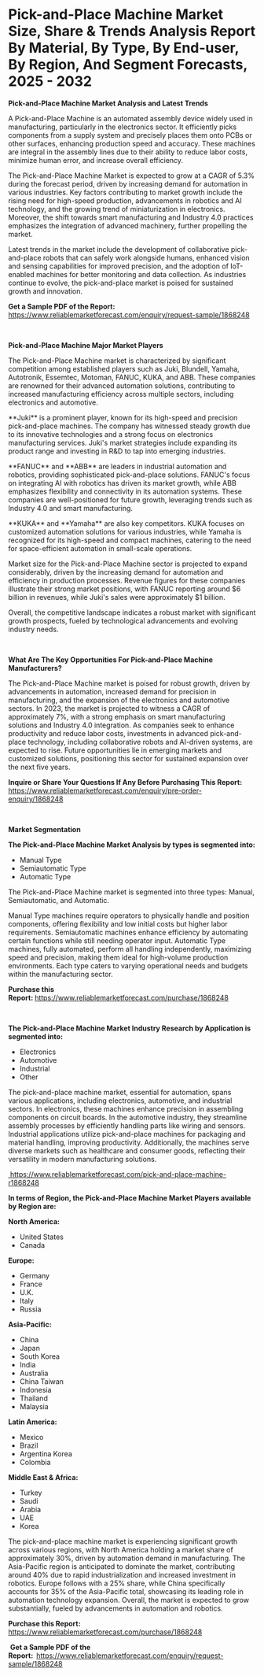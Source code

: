 <p><h1>Pick-and-Place Machine Market Size, Share & Trends Analysis Report By Material, By Type, By End-user, By Region, And Segment Forecasts, 2025 - 2032</h1></p><p><strong>Pick-and-Place Machine Market Analysis and Latest Trends</strong></p>
<p><p>A Pick-and-Place Machine is an automated assembly device widely used in manufacturing, particularly in the electronics sector. It efficiently picks components from a supply system and precisely places them onto PCBs or other surfaces, enhancing production speed and accuracy. These machines are integral in the assembly lines due to their ability to reduce labor costs, minimize human error, and increase overall efficiency.</p><p>The Pick-and-Place Machine Market is expected to grow at a CAGR of 5.3% during the forecast period, driven by increasing demand for automation in various industries. Key factors contributing to market growth include the rising need for high-speed production, advancements in robotics and AI technology, and the growing trend of miniaturization in electronics. Moreover, the shift towards smart manufacturing and Industry 4.0 practices emphasizes the integration of advanced machinery, further propelling the market. </p><p>Latest trends in the market include the development of collaborative pick-and-place robots that can safely work alongside humans, enhanced vision and sensing capabilities for improved precision, and the adoption of IoT-enabled machines for better monitoring and data collection. As industries continue to evolve, the pick-and-place market is poised for sustained growth and innovation.</p></p>
<p><strong>Get a Sample PDF of the Report:&nbsp;</strong> <a href="https://www.reliablemarketforecast.com/enquiry/request-sample/1868248?utm_campaign=1110&utm_medium=2&utm_source=Github&utm_content=ia&utm_term=12042025&utm_id=pick-and-place-machine">https://www.reliablemarketforecast.com/enquiry/request-sample/1868248</a></p>
<p>&nbsp;</p>
<p><strong>Pick-and-Place Machine Major Market Players</strong></p>
<p><p>The Pick-and-Place Machine market is characterized by significant competition among established players such as Juki, Blundell, Yamaha, Autotronik, Essemtec, Motoman, FANUC, KUKA, and ABB. These companies are renowned for their advanced automation solutions, contributing to increased manufacturing efficiency across multiple sectors, including electronics and automotive.</p><p>**Juki** is a prominent player, known for its high-speed and precision pick-and-place machines. The company has witnessed steady growth due to its innovative technologies and a strong focus on electronics manufacturing services. Juki's market strategies include expanding its product range and investing in R&D to tap into emerging industries.</p><p>**FANUC** and **ABB** are leaders in industrial automation and robotics, providing sophisticated pick-and-place solutions. FANUC's focus on integrating AI with robotics has driven its market growth, while ABB emphasizes flexibility and connectivity in its automation systems. These companies are well-positioned for future growth, leveraging trends such as Industry 4.0 and smart manufacturing.</p><p>**KUKA** and **Yamaha** are also key competitors. KUKA focuses on customized automation solutions for various industries, while Yamaha is recognized for its high-speed and compact machines, catering to the need for space-efficient automation in small-scale operations.</p><p>Market size for the Pick-and-Place Machine sector is projected to expand considerably, driven by the increasing demand for automation and efficiency in production processes. Revenue figures for these companies illustrate their strong market positions, with FANUC reporting around $6 billion in revenues, while Juki's sales were approximately $1 billion.</p><p>Overall, the competitive landscape indicates a robust market with significant growth prospects, fueled by technological advancements and evolving industry needs.</p></p>
<p>&nbsp;</p>
<p><strong>What Are The Key Opportunities For Pick-and-Place Machine Manufacturers?</strong></p>
<p><p>The Pick-and-Place Machine market is poised for robust growth, driven by advancements in automation, increased demand for precision in manufacturing, and the expansion of the electronics and automotive sectors. In 2023, the market is projected to witness a CAGR of approximately 7%, with a strong emphasis on smart manufacturing solutions and Industry 4.0 integration. As companies seek to enhance productivity and reduce labor costs, investments in advanced pick-and-place technology, including collaborative robots and AI-driven systems, are expected to rise. Future opportunities lie in emerging markets and customized solutions, positioning this sector for sustained expansion over the next five years.</p></p>
<p><strong>Inquire or Share Your Questions If Any Before Purchasing This Report:</strong> <a href="https://www.reliablemarketforecast.com/enquiry/pre-order-enquiry/1868248?utm_campaign=1110&utm_medium=2&utm_source=Github&utm_content=ia&utm_term=12042025&utm_id=pick-and-place-machine">https://www.reliablemarketforecast.com/enquiry/pre-order-enquiry/1868248</a></p>
<p>&nbsp;</p>
<p><strong>Market Segmentation</strong></p>
<p><strong>The Pick-and-Place Machine Market Analysis by types is segmented into:</strong></p>
<p><ul><li>Manual Type</li><li>Semiautomatic Type</li><li>Automatic Type</li></ul></p>
<p><p>The Pick-and-Place Machine market is segmented into three types: Manual, Semiautomatic, and Automatic. </p><p>Manual Type machines require operators to physically handle and position components, offering flexibility and low initial costs but higher labor requirements. Semiautomatic machines enhance efficiency by automating certain functions while still needing operator input. Automatic Type machines, fully automated, perform all handling independently, maximizing speed and precision, making them ideal for high-volume production environments. Each type caters to varying operational needs and budgets within the manufacturing sector.</p></p>
<p><strong>Purchase this Report:&nbsp;</strong><a href="https://www.reliablemarketforecast.com/purchase/1868248?utm_campaign=1110&utm_medium=2&utm_source=Github&utm_content=ia&utm_term=12042025&utm_id=pick-and-place-machine">https://www.reliablemarketforecast.com/purchase/1868248</a></p>
<p>&nbsp;</p>
<p><strong>The Pick-and-Place Machine Market Industry Research by Application is segmented into:</strong></p>
<p><ul><li>Electronics</li><li>Automotive</li><li>Industrial</li><li>Other</li></ul></p>
<p><p>The pick-and-place machine market, essential for automation, spans various applications, including electronics, automotive, and industrial sectors. In electronics, these machines enhance precision in assembling components on circuit boards. In the automotive industry, they streamline assembly processes by efficiently handling parts like wiring and sensors. Industrial applications utilize pick-and-place machines for packaging and material handling, improving productivity. Additionally, the machines serve diverse markets such as healthcare and consumer goods, reflecting their versatility in modern manufacturing solutions.</p></p>
<p><a href="https://www.reliablemarketforecast.com/pick-and-place-machine-r1868248?utm_campaign=1110&utm_medium=2&utm_source=Github&utm_content=ia&utm_term=12042025&utm_id=pick-and-place-machine">&nbsp;https://www.reliablemarketforecast.com/pick-and-place-machine-r1868248</a></p>
<p><strong>In terms of Region, the Pick-and-Place Machine Market Players available by Region are:</strong></p>
<p>
    <p> <strong> North America: </strong>
        <ul>
            <li>United States</li>
            <li>Canada</li>
        </ul>
        </p> 
    <p> <strong> Europe: </strong>
        <ul>
            <li>Germany</li>
            <li>France</li>
            <li>U.K.</li>
            <li>Italy</li>
            <li>Russia</li>
        </ul>
        </p> 
    <p> <strong> Asia-Pacific: </strong>
        <ul>
            <li>China</li>
            <li>Japan</li>
            <li>South Korea</li>
            <li>India</li>
            <li>Australia</li>
            <li>China Taiwan</li>
            <li>Indonesia</li>
            <li>Thailand</li>
            <li>Malaysia</li>
        </ul>
        </p> 
    <p> <strong> Latin America: </strong>
        <ul>
            <li>Mexico</li>
            <li>Brazil</li>
            <li>Argentina Korea</li>
            <li>Colombia</li>
        </ul>
        </p> 
    <p> <strong> Middle East & Africa: </strong>
        <ul>
            <li>Turkey</li>
            <li>Saudi</li>
            <li>Arabia</li>
            <li>UAE</li>
            <li>Korea</li>
        </ul>
    </p>
    </p>
<p><p>The pick-and-place machine market is experiencing significant growth across various regions, with North America holding a market share of approximately 30%, driven by automation demand in manufacturing. The Asia-Pacific region is anticipated to dominate the market, contributing around 40% due to rapid industrialization and increased investment in robotics. Europe follows with a 25% share, while China specifically accounts for 35% of the Asia-Pacific total, showcasing its leading role in automation technology expansion. Overall, the market is expected to grow substantially, fueled by advancements in automation and robotics.</p></p>
<p><strong>Purchase this Report: </strong><a href="https://www.reliablemarketforecast.com/purchase/1868248?utm_campaign=1110&utm_medium=2&utm_source=Github&utm_content=ia&utm_term=12042025&utm_id=pick-and-place-machine">https://www.reliablemarketforecast.com/purchase/1868248</a></p>
<p>&nbsp;<strong>Get a Sample PDF of the Report:&nbsp;&nbsp;</strong><a href="https://www.reliablemarketforecast.com/enquiry/request-sample/1868248?utm_campaign=1110&utm_medium=2&utm_source=Github&utm_content=ia&utm_term=12042025&utm_id=pick-and-place-machine">https://www.reliablemarketforecast.com/enquiry/request-sample/1868248</a></p>
<p><strong></strong></p>
<p><p></p><p></p><p></p></p>